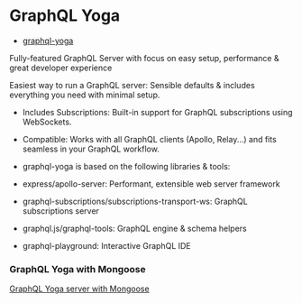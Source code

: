 # GraphQL Yoga

- [graphql-yoga](https://github.com/prisma/graphql-yoga)

Fully-featured GraphQL Server with focus on easy setup, performance & great developer experience

Easiest way to run a GraphQL server: Sensible defaults & includes everything you need with minimal setup.

- Includes Subscriptions: Built-in support for GraphQL subscriptions using WebSockets.
- Compatible: Works with all GraphQL clients (Apollo, Relay...) and fits seamless in your GraphQL workflow.
- graphql-yoga is based on the following libraries & tools:

- express/apollo-server: Performant, extensible web server framework
- graphql-subscriptions/subscriptions-transport-ws: GraphQL subscriptions server
- graphql.js/graphql-tools: GraphQL engine & schema helpers
- graphql-playground: Interactive GraphQL IDE

### GraphQL Yoga with Mongoose

[GraphQL Yoga server with Mongoose](https://hackernoon.com/get-a-graphql-server-up-and-running-in-5-minutes-using-graphql-yoga-and-mongoose-2740e36e961e)
